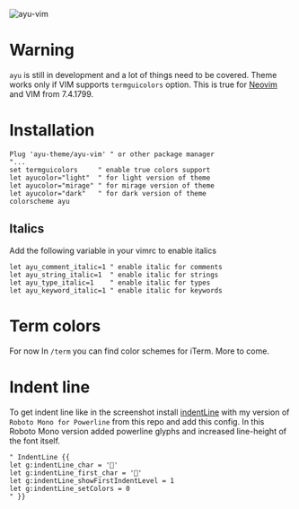 ![ayu-vim](http://i.imgur.com/7vnF4Na.png)

# Warning

`ayu` is still in development and a lot of things need to be covered. Theme works only if VIM supports `termguicolors` option. This is true for [Neovim](https://neovim.io) and VIM from 7.4.1799.

# Installation

```VimL
Plug 'ayu-theme/ayu-vim' " or other package manager
"...
set termguicolors     " enable true colors support
let ayucolor="light"  " for light version of theme
let ayucolor="mirage" " for mirage version of theme
let ayucolor="dark"   " for dark version of theme
colorscheme ayu
```

## Italics

Add the following variable in your vimrc to enable italics

```VimL
let ayu_comment_italic=1 " enable italic for comments
let ayu_string_italic=1  " enable italic for strings
let ayu_type_italic=1    " enable italic for types
let ayu_keyword_italic=1 " enable italic for keywords
```

# Term colors

For now In `/term` you can find color schemes for iTerm. More to come.

# Indent line

To get indent line like in the screenshot install [indentLine](https://github.com/Yggdroot/indentLine) with my version of `Roboto Mono for Powerline` from this repo and add this config.
In this Roboto Mono version added powerline glyphs and increased line-height of the font itself.

```Viml
" IndentLine {{
let g:indentLine_char = ''
let g:indentLine_first_char = ''
let g:indentLine_showFirstIndentLevel = 1
let g:indentLine_setColors = 0
" }}
```
